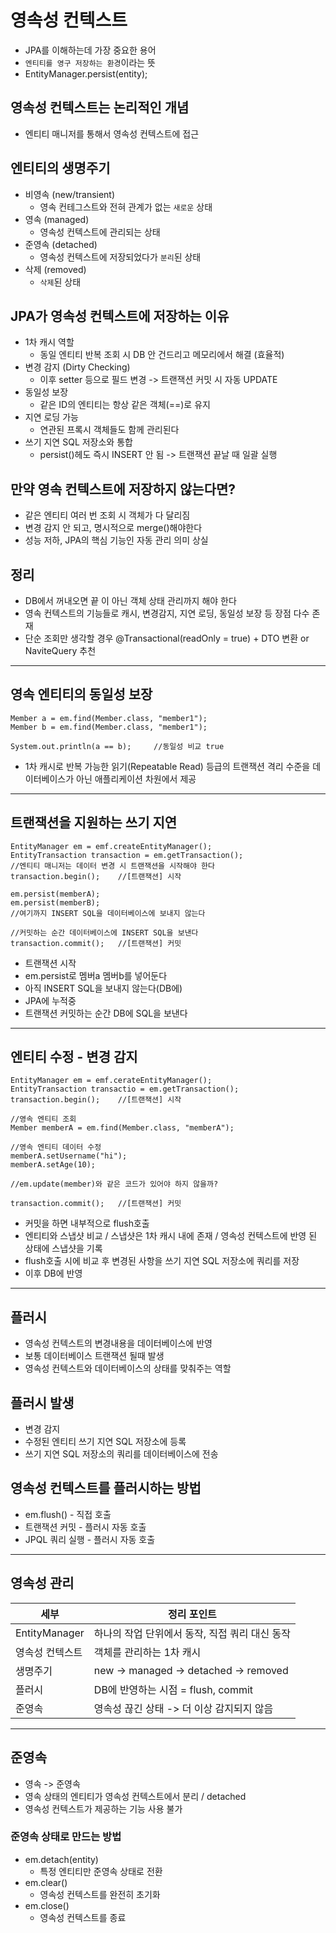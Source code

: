 # 영속성 컨텍스트
+ JPA를 이해하는데 가장 중요한 용어
+ `엔티티를 영구 저장하는 환경`이라는 뜻
+ EntityManager.persist(entity);

## 영속성 컨텍스트는 논리적인 개념
+ 엔티티 매니저를 통해서 영속성 컨텍스트에 접근

## 엔티티의 생명주기
+ 비영속 (new/transient)
  + 영속 컨테그스트와 전혀 관계가 없는 `새로운` 상태
+ 영속 (managed)
  + 영속성 컨텍스트에 관리되는 상태
+ 준영속 (detached)
  + 영속성 컨텍스트에 저장되었다가 `분리`된 상태
+ 삭제 (removed)
  + `삭제`된 상태



## JPA가 영속성 컨텍스트에 저장하는 이유
+ 1차 캐시 역할
  + 동일 엔티티 반복 조회 시 DB 안 건드리고 메모리에서 해결 (효율적)
+ 변경 감지 (Dirty Checking)
  + 이후 setter 등으로 필드 변경 -> 트랜잭션 커밋 시 자동 UPDATE
+ 동일성 보장
  + 같은 ID의 엔티티는 항상 같은 객체(==)로 유지
+ 지연 로딩 가능
  + 연관된 프록시 객체들도 함께 관리된다
+ 쓰기 지연 SQL 저장소와 통합
  + persist()헤도 즉시 INSERT 안 됨 -> 트랜잭션 끝날 때 일괄 실행

## 만약 영속 컨텍스트에 저장하지 않는다면?
+ 같은 엔티티 여러 번 조회 시 객체가 다 달리짐
+ 변경 감지 안 되고, 명시적으로 merge()해야한다
+ 성능 저하, JPA의 핵심 기능인 자동 관리 의미 상실

## 정리
+ DB에서 꺼내오면 끝 이 아닌 객체 상태 관리까지 해야 한다
+ 영속 컨텍스트의 기능들로 캐시, 변경감지, 지연 로딩, 동일성 보장 등 장점 다수 존재
+ 단순 조회만 생각할 경우 @Transactional(readOnly = true) + DTO 변환 or NaviteQuery 추천

---

## 영속 엔티티의 동일성 보장
```declarative
Member a = em.find(Member.class, "member1");
Member b = em.find(Member.class, "member1");

System.out.println(a == b);     //동일성 비교 true
```
+ 1차 캐시로 반복 가능한 읽기(Repeatable Read) 등급의 트랜잭션 격리 수준을 데이터베이스가 아닌 애플리케이션 차원에서 제공

---

## 트랜잭션을 지원하는 쓰기 지연
```declarative
EntityManager em = emf.createEntityManager();
EntityTransaction transaction = em.getTransaction();
//엔티티 매니저는 데이터 변경 시 트랜잭션을 시작해야 한다
transaction.begin();    //[트랜잭션] 시작

em.persist(memberA);
em.persist(memberB);
//여기까지 INSERT SQL을 데이터베이스에 보내지 않는다

//커밋하는 순간 데이터베이스에 INSERT SQL을 보낸다
transaction.commit();   //[트랜잭션] 커밋
```
+ 트랜잭션 시작
+ em.persist로 멤버a 멤버b를 넣어둔다
+ 아직 INSERT SQL을 보내지 않는다(DB에)
+ JPA에 누적중
+ 트랜잭션 커밋하는 순간 DB에 SQL을 보낸다

---

## 엔티티 수정 - 변경 감지
```declarative
EntityManager em = emf.cerateEntityManager();
EntityTransaction transactio = em.getTransaction();
transaction.begin();    //[트랜잭션] 시작

//영속 엔티티 조회
Member memberA = em.find(Member.class, "memberA");

//영속 엔티티 데이터 수정
memberA.setUsername("hi");
memberA.setAge(10);

//em.update(member)와 같은 코드가 있어야 하지 않을까?

transaction.commit();   //[트랜잭션] 커밋
```
+ 커밋을 하면 내부적으로 flush호출
+ 엔티티와 스냅샷 비교 / 스냅샷은 1차 캐시 내에 존재 / 영속성 컨텍스트에 반영 된 상태에 스냅샷을 기록
+ flush호출 시에 비교 후 변경된 사항을 쓰기 지연 SQL 저장소에 쿼리를 저장
+ 이후 DB에 반영

---

## 플러시
+ 영속성 컨텍스트의 변경내용을 데이터베이스에 반영
+ 보통 데이터베이스 트랜잭션 될때 발생
+ 영속성 컨텍스트와 데이터베이스의 상태를 맞춰주는 역할

## 플러시 발생
+ 변경 감지
+ 수정된 엔티티 쓰기 지연 SQL 저장소에 등록
+ 쓰기 지연 SQL 저장소의 쿼리를 데이터베이스에 전송

## 영속성 컨텍스트를 플러시하는 방법
+ em.flush() - 직접 호출
+ 트랜잭션 커밋 - 플러시 자동 호출
+ JPQL 쿼리 실행 - 플러시 자동 호출

---

## 영속성 관리
| 세부 | 정리 포인트 |
| --- | --- |
| EntityManager | 하나의 작업 단위에서 동작, 직접 쿼리 대신 동작 |
| 영속성 컨텍스트 | 객체를 관리하는 1차 캐시 |
| 생명주기 | new -> managed -> detached -> removed |
| 플러시 | DB에 반영하는 시점 = flush, commit |
| 준영속 | 영속성 끊긴 상태 -> 더 이상 감지되지 않음 |

---

## 준영속
+ 영속 -> 준영속
+ 영속 상태의 엔티티가 영속성 컨텍스트에서 분리 / detached
+ 영속성 컨텍스트가 제공하는 기능 사용 불가

### 준영속 상태로 만드는 방법
+ em.detach(entity)
  + 특정 엔티티만 준영속 상태로 전환
+ em.clear()
  + 영속성 컨텍스트를 완전히 초기화
+ em.close()
  + 영속성 컨텍스트를 종료